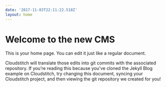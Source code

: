```yaml
---
date: '2017-11-03T22:11:22.518Z'
layout: home
---
```

# <a id="_wcbyik9p97p8"></a>Welcome to the new CMS

This is your home page. You can edit it just like a regular document.

Cloudstitch will translate those edits into git commits with the associated repository. If you’re reading this because you’ve cloned the Jekyll Blog example on Cloudstitch, try changing this document, syncing your Cloudstitch project, and then viewing the git repository we created for you!